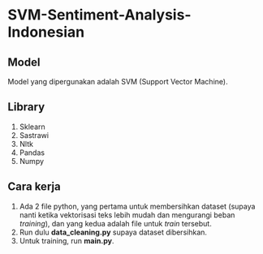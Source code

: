 # SVM-Sentiment-Analysis-Indonesian
## Model
Model yang dipergunakan adalah SVM (Support Vector Machine).
## Library
1. Sklearn
2. Sastrawi
3. Nltk
4. Pandas
5. Numpy
## Cara kerja
1. Ada 2 file python, yang pertama untuk membersihkan dataset (supaya nanti ketika vektorisasi teks lebih mudah dan mengurangi beban _training_), dan yang kedua adalah file untuk _train_ tersebut.
2. Run dulu **data_cleaning.py** supaya dataset dibersihkan.
3. Untuk training, run **main.py**.
